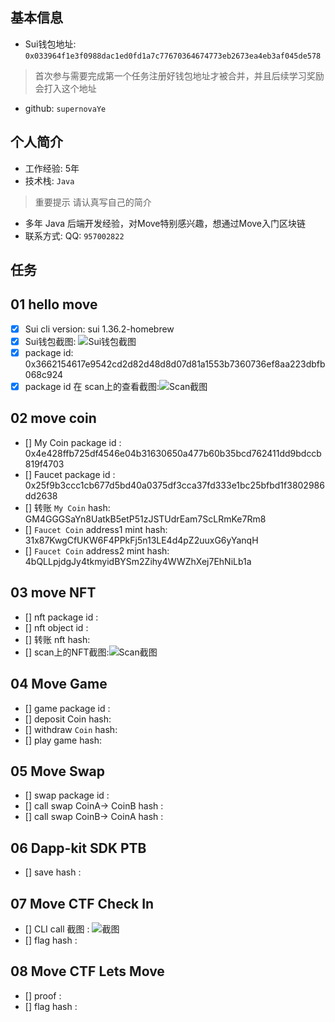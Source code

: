 ## 基本信息
- Sui钱包地址: `0x033964f1e3f0988dac1ed0fd1a7c77670364674773eb2673ea4eb3af045de578`
> 首次参与需要完成第一个任务注册好钱包地址才被合并，并且后续学习奖励会打入这个地址
- github: `supernovaYe`

## 个人简介
- 工作经验: 5年
- 技术栈: `Java`
> 重要提示 请认真写自己的简介
- 多年 Java 后端开发经验，对Move特别感兴趣，想通过Move入门区块链
- 联系方式: QQ: `957002822` 

## 任务

##   01 hello move  
- [x] Sui cli version: sui 1.36.2-homebrew
- [x] Sui钱包截图: ![Sui钱包截图](./images/wallet.png)
- [x] package id: 0x3662154617e9542cd2d82d48d8d07d81a1553b7360736ef8aa223dbfb068c924
- [x] package id 在 scan上的查看截图:![Scan截图](./images/0x3662154617e9542cd2d82d48d8d07d81a1553b7360736ef8aa223dbfb068c924.png)

##   02 move coin
- [] My Coin package id : 0x4e428ffb725df4546e04b31630650a477b60b35bcd762411dd9bdccb819f4703
- [] Faucet package id :  0x25f9b3ccc1cb677d5bd40a0375df3cca37fd333e1bc25bfbd1f3802986dd2638
- [] 转账 `My Coin` hash: GM4GGGSaYn8UatkB5etP51zJSTUdrEam7ScLRmKe7Rm8
- [] `Faucet Coin` address1 mint hash: 31x87KwgCfUKW6F4PPkFj5n13LE4d4pZ2uuxG6yYanqH
- [] `Faucet Coin` address2 mint hash: 4bQLLpjdgJy4tkmyidBYSm2Zihy4WWZhXej7EhNiLb1a

##   03 move NFT
- [] nft package id :
- [] nft object id : 
- [] 转账 nft  hash:
- [] scan上的NFT截图:![Scan截图](./images/你的图片地址)

##   04 Move Game
- [] game package id :
- [] deposit Coin hash:
- [] withdraw `Coin` hash:
- [] play game hash:

##   05 Move Swap
- [] swap package id :
- [] call swap CoinA-> CoinB  hash :
- [] call swap CoinB-> CoinA  hash :

##   06 Dapp-kit SDK PTB
- [] save hash :

##   07 Move CTF Check In
- [] CLI call 截图 : ![截图](./images/你的图片地址)
- [] flag hash :

##   08 Move CTF Lets Move
- [] proof : 
- [] flag hash :
